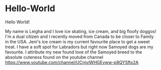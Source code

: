 # Hello-World

Hello World!

My name is Leigha and I love ice skating, ice cream, and big floofy doggos!
I'm a dual citizen and I recently moved from Canada to be closer to Family in the USA.
Jeni's ice cream is my current favourite place to get a sweet treat.
I have a soft spot for Labradors but right now Samoyed dogs are my favourite. 
I attribute my new found love of the Samoyed breed to the absolute cuteness found on the youtube channel https://www.youtube.com/channel/UCnjyiWHGEyww-p8QYSftx2A




 
